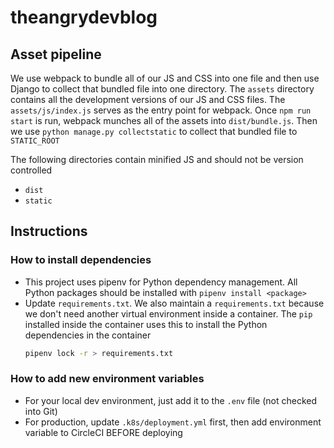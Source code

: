 # theangrydevblog

## Asset pipeline

We use webpack to bundle all of our JS and CSS into one file and then use Django to collect that bundled file into one directory. The `assets` directory contains all the development versions of our JS and CSS files. The `assets/js/index.js` serves as the entry point for webpack. Once `npm run start` is run, webpack munches all of the assets into `dist/bundle.js`. Then we use `python manage.py collectstatic` to collect that bundled file to `STATIC_ROOT`

The following directories contain minified JS and should not be version controlled
* `dist`
* `static`

## Instructions

### How to install dependencies

* This project uses pipenv for Python dependency management. All Python packages should be installed with `pipenv install <package>`
* Update `requirements.txt`. We also maintain a `requirements.txt` because we don't need another virtual environment inside a container. The `pip` installed inside the container uses this to install the Python dependencies in the container
    ```sh
    pipenv lock -r > requirements.txt
     ```

### How to add new environment variables

* For your local dev environment, just add it to the `.env` file (not checked into Git)
* For production, update `.k8s/deployment.yml` first, then add environment variable to CircleCI BEFORE deploying